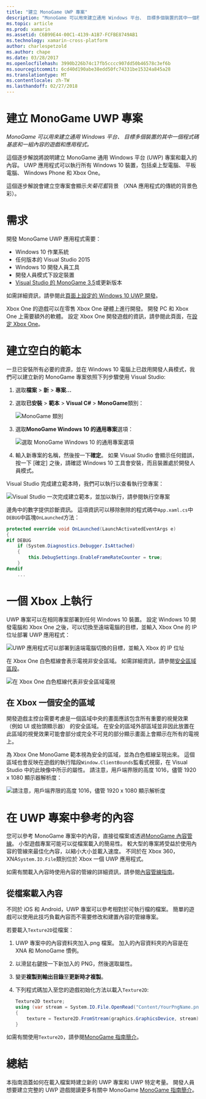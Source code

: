 ```yaml
---
title: "建立 MonoGame UWP 專案"
description: "MonoGame 可以用來建立通用 Windows 平台、 目標多個裝置的其中一個程式碼基底和一組內容的遊戲和應用程式。"
ms.topic: article
ms.prod: xamarin
ms.assetid: C6B99E44-00C1-4139-A1B7-FCFBE8749AB1
ms.technology: xamarin-cross-platform
author: charlespetzold
ms.author: chape
ms.date: 03/28/2017
ms.openlocfilehash: 3990b226b74c17fb5cccc907dd50b46578c3ef6b
ms.sourcegitcommit: 6cd40d190abe38edd50fc74331be15324a845a28
ms.translationtype: MT
ms.contentlocale: zh-TW
ms.lasthandoff: 02/27/2018
---
```

# <a name="creating-a-monogame-uwp-project"></a>建立 MonoGame UWP 專案

_MonoGame 可以用來建立通用 Windows 平台、 目標多個裝置的其中一個程式碼基底和一組內容的遊戲和應用程式。_

這個逐步解說將說明建立 MonoGame 通用 Windows 平台 (UWP) 專案和載入的內容。 UWP 應用程式可以執行所有 Windows 10 裝置，包括桌上型電腦、 平板電腦、 Windows Phone 和 Xbox One。

這個逐步解說會建立空專案會顯示*矢菊花藍*背景 （XNA 應用程式的傳統的背景色彩）。


# <a name="requirements"></a>需求

開發 MonoGame UWP 應用程式需要：

 - Windows 10 作業系統
 - 任何版本的 Visual Studio 2015
 - Windows 10 開發人員工具
 - 開發人員模式下設定裝置
- [Visual Studio 的 MonoGame 3.5](http://www.monogame.net/2016/03/17/monogame-3-5/)或更新版本

如需詳細資訊，請參閱此[頁面上設定的 Windows 10 UWP 開發](https://msdn.microsoft.com/en-us/windows/uwp/get-started/get-set-up)。

Xbox One 的遊戲可以在零售 Xbox One 硬體上進行開發。 開發 PC 和 Xbox One 上需要額外的軟體。 設定 Xbox One 開發遊戲的資訊，請參閱此頁面，在[設定 Xbox One](https://msdn.microsoft.com/en-us/windows/uwp/xbox-apps/index)。


# <a name="creating-an-empty-template"></a>建立空白的範本

一旦已安裝所有必要的資源，並在 Windows 10 電腦上已啟用開發人員模式，我們可以建立新的 MonoGame 專案依照下列步驟使用 Visual Studio:

1. 選取**檔案** > **新** > **專案...**
1. 選取**已安裝** > **範本** > **Visual C#** > **MonoGame**類別： 


    ![](uwp-images/image1.png "MonoGame 類別")


1. 選取**MonoGame Windows 10 的通用專案**選項： 


    ![](uwp-images/image2.png "選取 MonoGame Windows 10 的通用專案選項")


1. 輸入新專案的名稱，然後按一下**確定**。
如果 Visual Studio 會顯示任何錯誤，按一下 [確定] 之後，請確認 Windows 10 工具會安裝，而且裝置處於開發人員模式。 

Visual Studio 完成建立範本時，我們可以執行以查看執行空專案：

![](uwp-images/image3.png "Visual Studio 一次完成建立範本，並加以執行，請參閱執行空專案")

邊角中的數字提供診斷資訊。 這項資訊可以移除刪除的程式碼中`App.xaml.cs`中`DEBUG`中區塊`OnLaunched`方法：


```csharp
protected override void OnLaunched(LaunchActivatedEventArgs e)
{
#if DEBUG
    if (System.Diagnostics.Debugger.IsAttached)
    {
        this.DebugSettings.EnableFrameRateCounter = true;
    }
#endif
    ...
```

# <a name="running-on-xbox-one"></a>一個 Xbox 上執行

UWP 專案可以在相同專案部署到任何 Windows 10 裝置。 設定 Windows 10 開發電腦和 Xbox One 之後，可以切換至遠端電腦的目標，並輸入 Xbox One 的 IP 位址部署 UWP 應用程式：

![](uwp-images/remote.png "UWP 應用程式可以部署到遠端電腦切換的目標，並輸入 Xbox 的 IP 位址")

在 Xbox One 白色框線會表示電視非安全區域。 如需詳細資訊，請參閱[安全區域區段](#Safe_Area_on_Xbox_One)。

![](uwp-images/safearea.png "在 Xbox One 白色框線代表非安全區域電視")

## <a name="safe-area-on-xbox-one"></a>在 Xbox 一個安全的區域

開發遊戲主控台需要考慮是一個區域中央的畫面應該包含所有重要的視覺效果 （例如 UI 或抬頭顯示器） 的安全區域。 在安全的區域外部區域並非因此放置在此區域的視覺效果可能會部分或完全不可見的部分顯示畫面上會顯示在所有的電視上。

為 Xbox One MonoGame 範本視為安全的區域，並為白色框線呈現出來。 這個區域也會反映在遊戲的執行階段`Window.ClientBounds`監看式視窗，在 Visual Studio 中的此映像中所示的屬性。 請注意，用戶端界限的高度 1016，儘管 1920 x 1080 顯示器解析度：

![](uwp-images/clientbounds.png "請注意，用戶端界限的高度 1016，儘管 1920 x 1080 顯示解析度")


# <a name="referencing-content-in-uwp-projects"></a>在 UWP 專案中參考的內容

您可以參考 MonoGame 專案中的內容，直接從檔案或透過[MonoGame 內容管線](~/graphics-games/cocossharp/content-pipeline/index.md)。 小型遊戲專案可能可以從檔案載入的簡易性。 較大型的專案將受益於使用內容的管線來最佳化內容，以縮小大小並載入速度。 不同於在 Xbox 360，XNA`System.IO.File`類別位於 Xbox 一個 UWP 應用程式。

如需有關載入內容時使用內容的管線的詳細資訊，請參閱[內容管線指南](~/graphics-games/cocossharp/content-pipeline/index.md)。 


## <a name="loading-content-from-file"></a>從檔案載入內容

不同於 iOS 和 Android，UWP 專案可以參考相對於可執行檔的檔案。 簡單的遊戲可以使用此技巧負載內容而不需要修改和建置內容的管線專案。

若要載入`Texture2D`從檔案：

1. UWP 專案中的內容資料夾加入.png 檔案。 加入的內容資料夾的內容是在 XNA 和 MonoGame 慣例。
1. 以滑鼠右鍵按一下新加入的 PNG，然後選取屬性。
1. 變更**複製到輸出目錄**至**更新時才複製**。
1. 下列程式碼加入至您的遊戲初始化方法以載入`Texture2D`:

    ```csharp
    Texture2D texture;
    using (var stream = System.IO.File.OpenRead("Content/YourPngName.png"))
    {
        texture = Texture2D.FromStream(graphics.GraphicsDevice, stream);
    }
    ```

如需有關使用`Texture2D`，請參閱[MonoGame 指南簡介](~/graphics-games/monogame/introduction/index.md)。


# <a name="summary"></a>總結

本指南涵蓋如何在載入檔案時建立新的 UWP 專案和 UWP 特定考量。 開發人員想要建立完整的 UWP 遊戲閱讀更多有關中 MonoGame [MonoGame 指南簡介](~/graphics-games/monogame/introduction/index.md)。